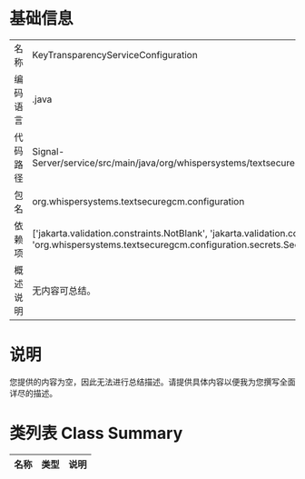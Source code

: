 # 基础信息

|      |      |
|------|------|
| 名称 | KeyTransparencyServiceConfiguration |
| 编码语言 | .java |
| 代码路径 | Signal-Server/service/src/main/java/org/whispersystems/textsecuregcm/configuration/KeyTransparencyServiceConfiguration.java |
| 包名 | org.whispersystems.textsecuregcm.configuration |
| 依赖项 | ['jakarta.validation.constraints.NotBlank', 'jakarta.validation.constraints.NotNull', 'jakarta.validation.constraints.Positive', 'org.whispersystems.textsecuregcm.configuration.secrets.SecretString'] |
| 概述说明 | 无内容可总结。 |

# 说明

您提供的内容为空，因此无法进行总结描述。请提供具体内容以便我为您撰写全面详尽的描述。

# 类列表 Class Summary

| 名称   | 类型  | 说明 |
|-------|------|-------------|




